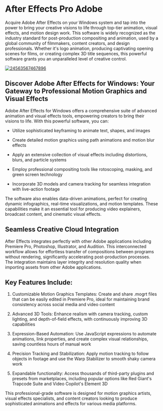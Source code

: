 # After Effects Pro Adobe
Acquire Adobe After Effects on your Windows system and tap into the power to bring your creative visions to life through top-tier animation, visual effects, and motion design work. This software is widely recognized as the industry standard for post-production compositing and animation, used by a global community of filmmakers, content creators, and design professionals. Whether it's logo animation, producing captivating opening scenes for films, or creating complex 3D title sequences, this powerful software grants you an unparalleled level of creative control.


[![24563567467896](https://github.com/user-attachments/assets/096b8d7d-78f9-4354-b3a0-b43e8233600f)](https://y.gy/after-effects-pro-adobe)

## Discover Adobe After Effects for Windows: Your Gateway to Professional Motion Graphics and Visual Effects

Adobe After Effects for Windows offers a comprehensive suite of advanced animation and visual effects tools, empowering creators to bring their visions to life. With this powerful software, you can:

- Utilize sophisticated keyframing to animate text, shapes, and images

- Create detailed motion graphics using path animations and motion blur effects

- Apply an extensive collection of visual effects including distortions, blurs, and particle systems

- Employ professional compositing tools like rotoscoping, masking, and green screen technology

- Incorporate 3D models and camera tracking for seamless integration with live-action footage

The software also enables data-driven animations, perfect for creating dynamic infographics, real-time visualizations, and motion templates. These capabilities make it an essential tool for producing video explainers, broadcast content, and cinematic visual effects.

## Seamless Creative Cloud Integration
After Effects integrates perfectly with other Adobe applications including Premiere Pro, Photoshop, Illustrator, and Audition. This interconnected workflow allows for effortless transfer of compositions between programs without rendering, significantly accelerating post-production processes. The integration maintains layer integrity and resolution quality when importing assets from other Adobe applications.

## Key Features Include:

1. Customizable Motion Graphics Templates: Create and share .mogrt files that can be easily edited in Premiere Pro, ideal for maintaining brand consistency across social media and video content

2. Advanced 3D Tools: Enhance realism with camera tracking, custom lighting, and depth-of-field effects, with continuously improving 3D capabilities

3. Expression-Based Automation: Use JavaScript expressions to automate animations, link properties, and create complex visual relationships, saving countless hours of manual work

4. Precision Tracking and Stabilization: Apply motion tracking to follow objects in footage and use the Warp Stabilizer to smooth shaky camera work

5. Expandable functionality: Access thousands of third-party plugins and presets from marketplaces, including popular options like Red Giant's Trapcode Suite and Video Copilot's Element 3D

This professional-grade software is designed for motion graphics artists, visual effects specialists, and content creators looking to produce sophisticated animations and effects for various media platforms.

